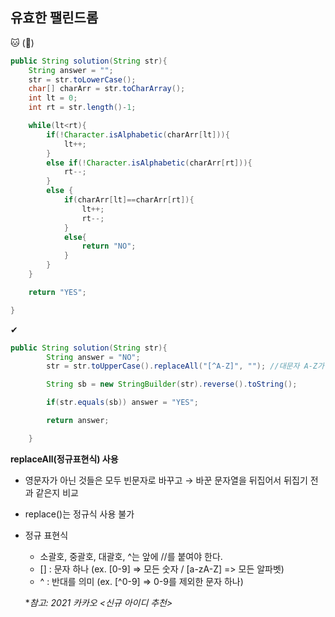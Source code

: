 ## 유효한 팰린드롬

🐱 (🔺)
```java
public String solution(String str){
    String answer = "";
    str = str.toLowerCase();
    char[] charArr = str.toCharArray();
    int lt = 0;
    int rt = str.length()-1;

    while(lt<rt){
        if(!Character.isAlphabetic(charArr[lt])){
            lt++;
        }
        else if(!Character.isAlphabetic(charArr[rt])){
            rt--;
        }
        else {
            if(charArr[lt]==charArr[rt]){
                lt++;
                rt--;
            }
            else{
                return "NO";
            }
        }
    }

    return "YES";

}
```

✔  
```java
public String solution(String str){
        String answer = "NO";
        str = str.toUpperCase().replaceAll("[^A-Z]", ""); //대문자 A-Z가 아닌것 -> 빈 문자로 교체

        String sb = new StringBuilder(str).reverse().toString();

        if(str.equals(sb)) answer = "YES";

        return answer;

    }
```
**replaceAll(정규표현식) 사용**
- 영문자가 아닌 것들은 모두 빈문자로 바꾸고 → 바꾼 문자열을 뒤집어서 뒤집기 전과 같은지 비교
- replace()는 정규식 사용 불가
- 정규 표현식
  - 소괄호, 중괄호, 대괄호, ^는 앞에 //를 붙여야 한다.
  - [] : 문자 하나 (ex. [0-9] => 모든 숫자 / [a-zA-Z] => 모든 알파벳)
  - ^ : 반대를 의미 (ex. [^0-9] => 0-9를 제외한 문자 하나)

   **참고: 2021 카카오 <신규 아이디 추천>*
